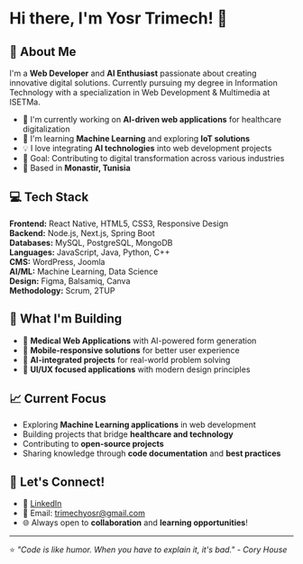 # Hi there, I'm Yosr Trimech! 👋

## 🚀 About Me
I'm a **Web Developer** and **AI Enthusiast** passionate about creating innovative digital solutions. Currently pursuing my degree in Information Technology with a specialization in Web Development & Multimedia at ISETMa.

- 🔭 I'm currently working on **AI-driven web applications** for healthcare digitalization
- 🌱 I'm learning **Machine Learning** and exploring **IoT solutions**
- 💡 I love integrating **AI technologies** into web development projects
- 🎯 Goal: Contributing to digital transformation across various industries
- 📍 Based in **Monastir, Tunisia**

## 💻 Tech Stack

**Frontend:** React Native, HTML5, CSS3, Responsive Design  
**Backend:** Node.js, Next.js, Spring Boot  
**Databases:** MySQL, PostgreSQL, MongoDB  
**Languages:** JavaScript, Java, Python, C++  
**CMS:** WordPress, Joomla  
**AI/ML:** Machine Learning, Data Science  
**Design:** Figma, Balsamiq, Canva  
**Methodology:** Scrum, 2TUP  

## 🌟 What I'm Building
- 🏥 **Medical Web Applications** with AI-powered form generation
- 📱 **Mobile-responsive solutions** for better user experience  
- 🤖 **AI-integrated projects** for real-world problem solving
- 🎨 **UI/UX focused applications** with modern design principles

## 📈 Current Focus
- Exploring **Machine Learning applications** in web development
- Building projects that bridge **healthcare and technology**
- Contributing to **open-source projects**
- Sharing knowledge through **code documentation** and **best practices**

## 🤝 Let's Connect!
- 💼 [LinkedIn](https://www.linkedin.com/in/trimech-yosr-37a51725b/)
- 📧 Email: trimechyosr@gmail.com
- 🌐 Always open to **collaboration** and **learning opportunities**!

---
⭐ *"Code is like humor. When you have to explain it, it's bad." - Cory House*

<!---
tyosr/tyosr is a ✨ special ✨ repository because its `README.md` (this file) appears on your GitHub profile.
You can click the Preview link to take a look at your changes.
--->
